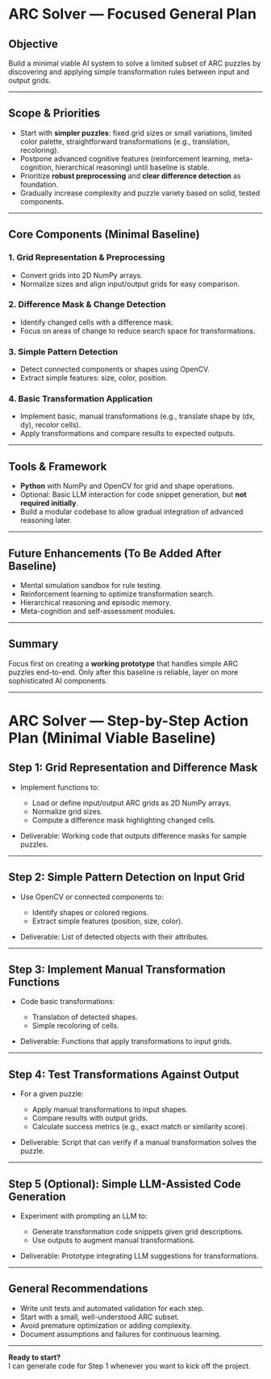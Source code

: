 # ARC Solver — Focused General Plan

## Objective
Build a minimal viable AI system to solve a limited subset of ARC puzzles by discovering and applying simple transformation rules between input and output grids.

---

## Scope & Priorities

- Start with **simpler puzzles**: fixed grid sizes or small variations, limited color palette, straightforward transformations (e.g., translation, recoloring).
- Postpone advanced cognitive features (reinforcement learning, meta-cognition, hierarchical reasoning) until baseline is stable.
- Prioritize **robust preprocessing** and **clear difference detection** as foundation.
- Gradually increase complexity and puzzle variety based on solid, tested components.

---

## Core Components (Minimal Baseline)

### 1. Grid Representation & Preprocessing
- Convert grids into 2D NumPy arrays.
- Normalize sizes and align input/output grids for easy comparison.

### 2. Difference Mask & Change Detection
- Identify changed cells with a difference mask.
- Focus on areas of change to reduce search space for transformations.

### 3. Simple Pattern Detection
- Detect connected components or shapes using OpenCV.
- Extract simple features: size, color, position.

### 4. Basic Transformation Application
- Implement basic, manual transformations (e.g., translate shape by (dx, dy), recolor cells).
- Apply transformations and compare results to expected outputs.

---

## Tools & Framework

- **Python** with NumPy and OpenCV for grid and shape operations.
- Optional: Basic LLM interaction for code snippet generation, but **not required initially**.
- Build a modular codebase to allow gradual integration of advanced reasoning later.

---

## Future Enhancements (To Be Added After Baseline)

- Mental simulation sandbox for rule testing.
- Reinforcement learning to optimize transformation search.
- Hierarchical reasoning and episodic memory.
- Meta-cognition and self-assessment modules.

---

## Summary

Focus first on creating a **working prototype** that handles simple ARC puzzles end-to-end. Only after this baseline is reliable, layer on more sophisticated AI components.

---

# ARC Solver — Step-by-Step Action Plan (Minimal Viable Baseline)

## Step 1: Grid Representation and Difference Mask

- Implement functions to:
  - Load or define input/output ARC grids as 2D NumPy arrays.
  - Normalize grid sizes.
  - Compute a difference mask highlighting changed cells.

- Deliverable: Working code that outputs difference masks for sample puzzles.

---

## Step 2: Simple Pattern Detection on Input Grid

- Use OpenCV or connected components to:
  - Identify shapes or colored regions.
  - Extract simple features (position, size, color).

- Deliverable: List of detected objects with their attributes.

---

## Step 3: Implement Manual Transformation Functions

- Code basic transformations:
  - Translation of detected shapes.
  - Simple recoloring of cells.

- Deliverable: Functions that apply transformations to input grids.

---

## Step 4: Test Transformations Against Output

- For a given puzzle:
  - Apply manual transformations to input shapes.
  - Compare results with output grids.
  - Calculate success metrics (e.g., exact match or similarity score).

- Deliverable: Script that can verify if a manual transformation solves the puzzle.

---

## Step 5 (Optional): Simple LLM-Assisted Code Generation

- Experiment with prompting an LLM to:
  - Generate transformation code snippets given grid descriptions.
  - Use outputs to augment manual transformations.

- Deliverable: Prototype integrating LLM suggestions for transformations.

---

## General Recommendations

- Write unit tests and automated validation for each step.
- Start with a small, well-understood ARC subset.
- Avoid premature optimization or adding complexity.
- Document assumptions and failures for continuous learning.

---

**Ready to start?**  
I can generate code for Step 1 whenever you want to kick off the project.

